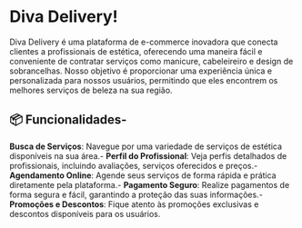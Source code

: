 # Diva Delivery! 

Diva Delivery é uma plataforma de e-commerce inovadora que conecta clientes a profissionais de estética, oferecendo uma maneira fácil e conveniente de contratar serviços como manicure, 
cabeleireiro e design de sobrancelhas. Nosso objetivo é proporcionar uma experiência única e personalizada para nossos usuários, permitindo que eles encontrem os melhores serviços de beleza na sua região.
## 📦 Funcionalidades- 
**Busca de Serviços**: Navegue por uma variedade de serviços de estética disponíveis na sua área.- 
**Perfil do Profissional**: Veja perfis detalhados de profissionais, incluindo avaliações, serviços oferecidos e preços.- 
**Agendamento Online**: Agende seus serviços de forma rápida e prática diretamente pela plataforma.- 
**Pagamento Seguro**: Realize pagamentos de forma segura e fácil, garantindo a proteção das suas informações.- 
**Promoções e Descontos**: Fique atento às promoções exclusivas e descontos disponíveis para os usuários.

